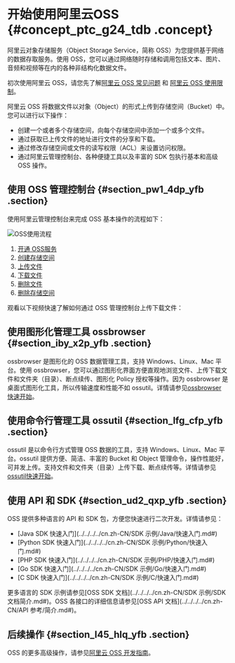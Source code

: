 # 开始使用阿里云OSS {#concept_ptc_g24_tdb .concept}

阿里云对象存储服务（Object Storage Service，简称 OSS）为您提供基于网络的数据存取服务。使用 OSS，您可以通过网络随时存储和调用包括文本、图片、音频和视频等在内的各种非结构化数据文件。

初次使用阿里云 OSS，请您先了解[阿里云 OSS 常见问题](../../../../cn.zh-CN/产品简介/常见问题.md#) 和 [阿里云 OSS 使用限制](../../../../cn.zh-CN/产品简介/使用限制.md#)。

阿里云 OSS 将数据文件以对象（Object）的形式上传到存储空间（Bucket）中。您可以进行以下操作：

-   创建一个或者多个存储空间，向每个存储空间中添加一个或多个文件。
-   通过获取已上传文件的地址进行文件的分享和下载。
-   通过修改存储空间或文件的读写权限（ACL）来设置访问权限。
-   通过阿里云管理控制台、各种便捷工具以及丰富的 SDK 包执行基本和高级 OSS 操作。

## 使用 OSS 管理控制台 {#section_pw1_4dp_yfb .section}

使用阿里云管理控制台来完成 OSS 基本操作的流程如下：

![OSS使用流程](http://static-aliyun-doc.oss-cn-hangzhou.aliyuncs.com/assets/img/4330/1566875487919_zh-CN.jpg)

1.  [开通 OSS服务](cn.zh-CN/快速入门/开通OSS服务.md#)
2.  [创建存储空间](cn.zh-CN/快速入门/创建存储空间.md#)
3.  [上传文件](cn.zh-CN/快速入门/上传文件.md#)
4.  [下载文件](cn.zh-CN/快速入门/下载文件.md#)
5.  [删除文件](cn.zh-CN/快速入门/删除文件.md#)
6.  [删除存储空间](cn.zh-CN/快速入门/删除存储空间.md#)

观看以下视频快速了解如何通过 OSS 管理控制台上传下载文件：  

## 使用图形化管理工具 ossbrowser {#section_iby_x2p_yfb .section}

ossbrowser 是图形化的 OSS 数据管理工具，支持 Windows、Linux、Mac 平台。使用 ossbrowser，您可以通过图形化界面方便直观地浏览文件、上传下载文件和文件夹（目录）、断点续传、图形化 Policy 授权等操作。因为 ossbrowser 是桌面式图形化工具，所以传输速度和性能不如 ossutil。详情请参见[ossbrowser 快速开始](../../../../cn.zh-CN/常用工具/图形化管理工具ossbrowser/快速开始.md#)。

## 使用命令行管理工具 ossutil {#section_lfg_cfp_yfb .section}

ossutil 是以命令行方式管理 OSS 数据的工具，支持 Windows、Linux、Mac 平台。ossutil 提供方便、简洁、丰富的 Bucket 和 Object 管理命令，操作性能好，可并发上传。支持文件和文件夹（目录）上传下载、断点续传等。详情请参见[ossutil快速开始](../../../../cn.zh-CN/常用工具/命令行工具ossutil/概述.md#)。

## 使用 API 和 SDK {#section_ud2_qxp_yfb .section}

OSS 提供多种语言的 API 和 SDK 包，方便您快速进行二次开发。详情请参见：

-   [Java SDK 快速入门](../../../../cn.zh-CN/SDK 示例/Java/快速入门.md#)
-   [Python SDK 快速入门](../../../../cn.zh-CN/SDK 示例/Python/快速入门.md#)
-   [PHP SDK 快速入门](../../../../cn.zh-CN/SDK 示例/PHP/快速入门.md#)
-   [Go SDK 快速入门](../../../../cn.zh-CN/SDK 示例/Go/快速入门.md#)
-   [C SDK 快速入门](../../../../cn.zh-CN/SDK 示例/C/快速入门.md#)

更多语言的 SDK 示例请参见[OSS SDK 文档](../../../../cn.zh-CN/SDK 示例/SDK 文档简介.md#)。OSS 各接口的详细信息请参见[OSS API 文档](../../../../cn.zh-CN/API 参考/简介.md#)。

## 后续操作 {#section_l45_hlq_yfb .section}

OSS 的更多高级操作，请参见[阿里云 OSS 开发指南](../../../../cn.zh-CN/开发指南/基本概念.md#)。

